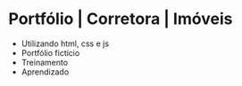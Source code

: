 # Portfólio | Corretora | Imóveis

- Utilizando html, css e js
 - Portfólio fictício
 - Treinamento
 - Aprendizado